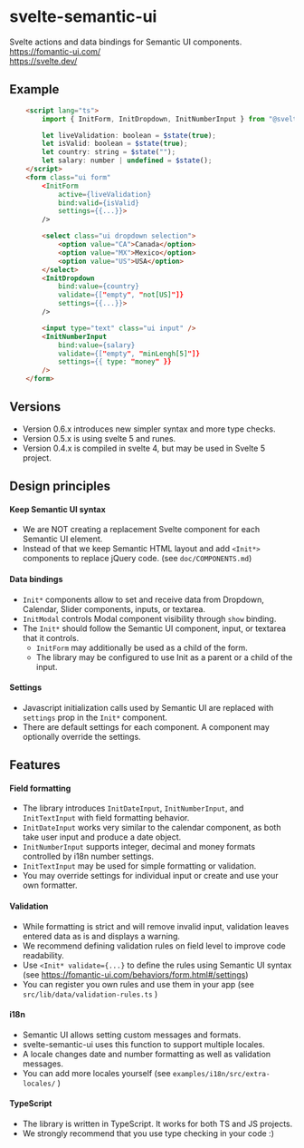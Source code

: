# svelte-semantic-ui

Svelte actions and data bindings for Semantic UI components. <br/>
https://fomantic-ui.com/ <br/>
https://svelte.dev/

## Example

```html
    <script lang="ts">
        import { InitForm, InitDropdown, InitNumberInput } from "@svelte-gear/svelte-semantic-ui";

        let liveValidation: boolean = $state(true);
        let isValid: boolean = $state(true);
        let country: string = $state("");
        let salary: number | undefined = $state();
    </script>
    <form class="ui form"
        <InitForm
            active={liveValidation}
            bind:valid={isValid}
            settings={{...}}>
        />

        <select class="ui dropdown selection">
            <option value="CA">Canada</option>
            <option value="MX">Mexico</option>
            <option value="US">USA</option>
        </select>
        <InitDropdown
            bind:value={country}
            validate={["empty", "not[US]"]}
            settings={{...}}>
        />

        <input type="text" class="ui input" />
        <InitNumberInput
            bind:value={salary}
            validate={["empty", "minLengh[5]"]}
            settings={{ type: "money" }}
        />
    </form>
```

## Versions

- Version 0.6.x introduces new simpler syntax and more type checks.
- Version 0.5.x is using svelte 5 and runes.
- Version 0.4.x is compiled in svelte 4, but may be used in Svelte 5 project.

## Design principles

#### Keep Semantic UI syntax

- We are NOT creating a replacement Svelte component for each Semantic UI element.
- Instead of that we keep Semantic HTML layout and add `<Init*>` components to replace jQuery code. (see `doc/COMPONENTS.md`)

#### Data bindings

- `Init*` components allow to set and receive data from Dropdown, Calendar, Slider components, inputs, or textarea.
- `InitModal` controls Modal component visibility through `show` binding.
- The `Init*` should follow the Semantic UI component, input, or textarea that it controls.
    - `InitForm` may additionally be used as a child of the form.
    - The library may be configured to use Init as a parent or a child of the input.

#### Settings

- Javascript initialization calls used by Semantic UI are replaced with `settings` prop in the `Init*` component.
- There are default settings for each component. A component may optionally override the settings.

## Features

#### Field formatting

- The library introduces `InitDateInput`, `InitNumberInput`, and `InitTextInput` with field formatting behavior.
- `InitDateInput` works very similar to the calendar component, as both take user input and produce a date object.
- `InitNumberInput` supports integer, decimal and money formats controlled by i18n number settings.
- `InitTextInput` may be used for simple formatting or validation.
- You may override settings for individual input or create and use your own formatter.

#### Validation

- While formatting is strict and will remove invalid input, validation leaves entered data as is and displays a warning.
- We recommend defining validation rules on field level to improve code readability.
- Use `<Init* validate={...}` to define the rules using Semantic UI syntax (see https://fomantic-ui.com/behaviors/form.html#/settings)
- You can register you own rules and use them in your app (see `src/lib/data/validation-rules.ts` )

#### i18n

- Semantic UI allows setting custom messages and formats.
- svelte-semantic-ui uses this function to support multiple locales.
- A locale changes date and number formatting as well as validation messages.
- You can add more locales yourself (see `examples/i18n/src/extra-locales/` )

#### TypeScript

- The library is written in TypeScript. It works for both TS and JS projects.
- We strongly recommend that you use type checking in your code :)
